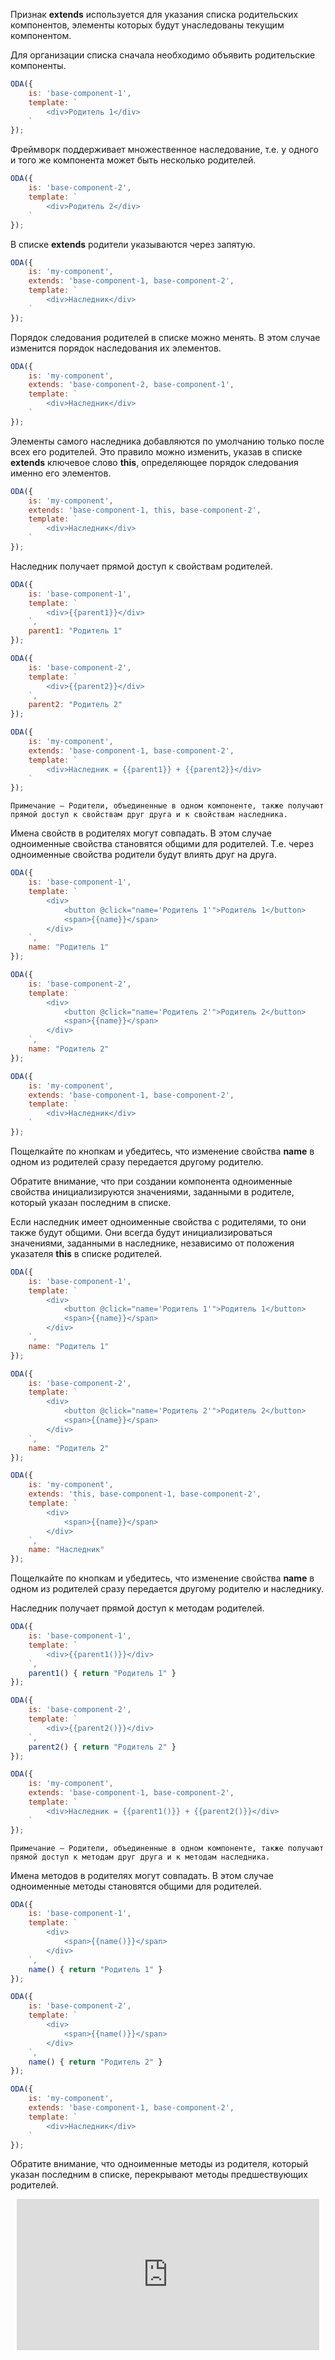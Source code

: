 ﻿Признак **extends** используется для указания списка родительских компонентов, элементы которых будут унаследованы текущим компонентом.

Для организации списка сначала необходимо объявить родительские компоненты.

```javascript run_edit_[base-component-1.js]
ODA({
    is: 'base-component-1',
    template: `
        <div>Родитель 1</div>
    `
});
```

Фреймворк поддерживает множественное наследование, т.е. у одного и того же компонента может быть несколько родителей.

```javascript run_edit_[base-component-2.js]
ODA({
    is: 'base-component-2',
    template: `
        <div>Родитель 2</div>
    `
});
```

В списке **extends** родители указываются через запятую.

```javascript _run_edit_[my-component.js]_{base-component-1.js_base-component-2.js}
ODA({
    is: 'my-component',
    extends: 'base-component-1, base-component-2',
    template: `
        <div>Наследник</div>
    `
});
```

Порядок следования родителей в списке можно менять. В этом случае изменится порядок наследования их элементов.

```javascript _run_edit_[my-component.js]_{base-component-1.js_base-component-2.js}
ODA({
    is: 'my-component',
    extends: 'base-component-2, base-component-1',
    template: `
        <div>Наследник</div>
    `
});
```

Элементы самого наследника добавляются по умолчанию только после всех его родителей. Это правило можно изменить, указав в списке **extends** ключевое слово **this**, определяющее порядок следования именно его элементов.

```javascript _run_edit_[my-component.js]_{base-component-1.js_base-component-2.js}
ODA({
    is: 'my-component',
    extends: 'base-component-1, this, base-component-2',
    template: `
        <div>Наследник</div>
    `
});
```

Наследник получает прямой доступ к свойствам родителей.

```javascript _run_edit_[my-component.js]
ODA({
    is: 'base-component-1',
    template: `
        <div>{{parent1}}</div>
    `,
    parent1: "Родитель 1"
});

ODA({
    is: 'base-component-2',
    template: `
        <div>{{parent2}}</div>
    `,
    parent2: "Родитель 2"
});

ODA({
    is: 'my-component',
    extends: 'base-component-1, base-component-2',
    template: `
        <div>Наследник = {{parent1}} + {{parent2}}</div>
    `
});
```

```info_md
Примечание — Родители, объединенные в одном компоненте, также получают прямой доступ к свойствам друг друга и к свойствам наследника.
```

Имена свойств в родителях могут совпадать. В этом случае одноименные свойства становятся общими для родителей. Т.е. через одноименные свойства родители будут влиять друг на друга.

```javascript _run_edit_[my-component.js]
ODA({
    is: 'base-component-1',
    template: `
        <div>
            <button @click="name='Родитель 1'">Родитель 1</button>
            <span>{{name}}</span>
        </div>
    `,
    name: "Родитель 1"
});

ODA({
    is: 'base-component-2',
    template: `
        <div>
            <button @click="name='Родитель 2'">Родитель 2</button>
            <span>{{name}}</span>
        </div>
    `,
    name: "Родитель 2"
});

ODA({
    is: 'my-component',
    extends: 'base-component-1, base-component-2',
    template: `
        <div>Наследник</div>
    `
});
```

Пощелкайте по кнопкам и убедитесь, что изменение свойства **name** в одном из родителей сразу передается другому родителю.

Обратите внимание, что при создании компонента одноименные свойства инициализируются значениями, заданными в родителе, который указан последним в списке.

Если наследник имеет одноименные свойства с родителями, то они также будут общими. Они всегда будут инициализироваться значениями, заданными в наследнике, независимо от положения указателя **this** в списке родителей.

```javascript _run_edit_[my-component.js]
ODA({
    is: 'base-component-1',
    template: `
        <div>
            <button @click="name='Родитель 1'">Родитель 1</button>
            <span>{{name}}</span>
        </div>
    `,
    name: "Родитель 1"
});

ODA({
    is: 'base-component-2',
    template: `
        <div>
            <button @click="name='Родитель 2'">Родитель 2</button>
            <span>{{name}}</span>
        </div>
    `,
    name: "Родитель 2"
});

ODA({
    is: 'my-component',
    extends: 'this, base-component-1, base-component-2',
    template: `
        <div>
            <span>{{name}}</span>
        </div>
    `,
    name: "Наследник"
});
```

Пощелкайте по кнопкам и убедитесь, что изменение свойства **name** в одном из родителей сразу передается другому родителю и наследнику.

Наследник получает прямой доступ к методам родителей.

```javascript _run_edit_[my-component.js]
ODA({
    is: 'base-component-1',
    template: `
        <div>{{parent1()}}</div>
    `,
    parent1() { return "Родитель 1" }
});

ODA({
    is: 'base-component-2',
    template: `
        <div>{{parent2()}}</div>
    `,
    parent2() { return "Родитель 2" }
});

ODA({
    is: 'my-component',
    extends: 'base-component-1, base-component-2',
    template: `
        <div>Наследник = {{parent1()}} + {{parent2()}}</div>
    `
});
```

```info_md
Примечание — Родители, объединенные в одном компоненте, также получают прямой доступ к методам друг друга и к методам наследника.
```

Имена методов в родителях могут совпадать. В этом случае одноименные методы становятся общими для родителей.

```javascript _run_edit_[my-component.js]
ODA({
    is: 'base-component-1',
    template: `
        <div>
            <span>{{name()}}</span>
        </div>
    `,
    name() { return "Родитель 1" }
});

ODA({
    is: 'base-component-2',
    template: `
        <div>
            <span>{{name()}}</span>
        </div>
    `,
    name() { return "Родитель 2" }
});

ODA({
    is: 'my-component',
    extends: 'base-component-1, base-component-2',
    template: `
        <div>Наследник</div>
    `
});
```

Обратите внимание, что одноименные методы из родителя, который указан последним в списке, перекрывают методы предшествующих родителей.












<div style="position:relative;padding-bottom:48%; margin:10px">
    <iframe src="https://www.youtube.com/embed/zCwMK7TGCD8?start=0" frameborder="0" allow="accelerometer; autoplay; encrypted-media; gyroscope; picture-in-picture" allowfullscreen
    	style="position:absolute;width:100%;height:100%;"></iframe>
</div>
